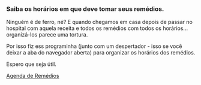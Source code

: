 ### Saiba os horários em que deve tomar seus remédios.

Ninguém é de ferro, né? E quando chegamos em casa depois de passar no hospital com aquela receita e todos os remédios com todos os horários... organizá-los parece uma tortura.

Por isso fiz ess programinha (junto com um despertador - isso se você deixar a aba do navegador aberta) para organizar os horários dos remédios.

Espero que seja útil.

[Agenda de Remédios](https://kennedyrmenezes.github.io/agenda_remedios/)

